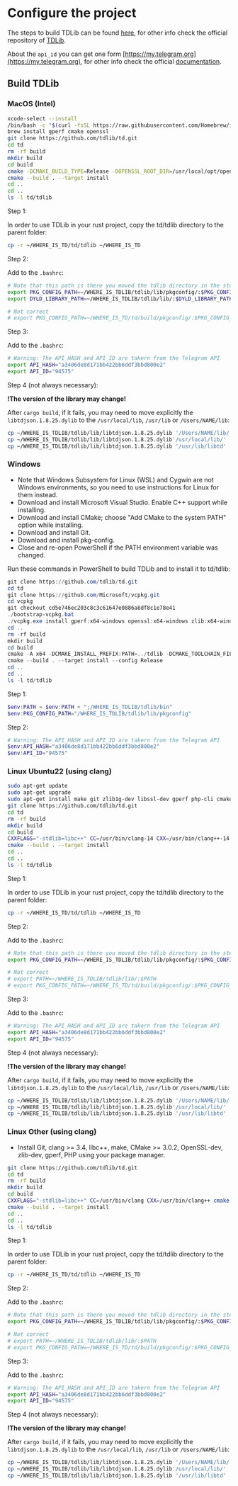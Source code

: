 # Configure the project

The steps to build TDLib can be found [here](https://tdlib.github.io/td/build.html?language=Rust), for other info check the official repository of [TDLib](https://github.com/tdlib/td).

About the `api_id` you can get one form [https://my.telegram.org](https://my.telegram.org), for other info check the official [documentation](https://core.telegram.org/api/obtaining_api_id).

## Build TDLib

### MacOS (Intel)

```bash
xcode-select --install
/bin/bash -c "$(curl -fsSL https://raw.githubusercontent.com/Homebrew/install/HEAD/install.sh)"
brew install gperf cmake openssl
git clone https://github.com/tdlib/td.git
cd td
rm -rf build
mkdir build
cd build
cmake -DCMAKE_BUILD_TYPE=Release -DOPENSSL_ROOT_DIR=/usr/local/opt/openssl/ -DCMAKE_INSTALL_PREFIX:PATH=../tdlib ..
cmake --build . --target install
cd ..
cd ..
ls -l td/tdlib
```

Step 1:

In order to use TDLib in your rust project, copy the td/tdlib directory to the parent folder:

```bash
cp -r ~/WHERE_IS_TD/td/tdlib ~/WHERE_IS_TD
```

Step 2:

Add to the `.bashrc`:

```bash
# Note that this path is there you moved the tdlib directory in the step 1
export PKG_CONFIG_PATH=~/WHERE_IS_TDLIB/tdlib/lib/pkgconfig/:$PKG_CONFIG_PATH
export DYLD_LIBRARY_PATH=~/WHERE_IS_TDLIB/tdlib/lib/:$DYLD_LIBRARY_PATH

# Not correct
# export PKG_CONFIG_PATH=~/WHERE_IS_TD/td/build/pkgconfig/:$PKG_CONFIG_PATH
```

Step 3:

Add to the `.bashrc`:

```bash
# Warning: The API_HASH and API_ID are takern from the Telegram API
export API_HASH="a3406de8d171bb422bb6ddf3bbd800e2"
export API_ID="94575"
```

Step 4 (not always necessary):

**!The version of the library may change!**

After `cargo build`, if it fails, you may need to move explicitly the `libtdjson.1.8.25.dylib` to the `/usr/local/lib`, `/usr/lib` or `/Users/NAME/lib`:

```bash
cp ~/WHERE_IS_TDLIB/tdlib/lib/libtdjson.1.8.25.dylib '/Users/NAME/lib/'
cp ~/WHERE_IS_TDLIB/tdlib/lib/libtdjson.1.8.25.dylib'/usr/local/lib/'
cp ~/WHERE_IS_TDLIB/tdlib/lib/libtdjson.1.8.25.dylib '/usr/lib/libtd'
```

### Windows

- Note that Windows Subsystem for Linux (WSL) and Cygwin are not Windows environments, so you need to use instructions for Linux for them instead.
- Download and install Microsoft Visual Studio. Enable C++ support while installing.
- Download and install CMake; choose "Add CMake to the system PATH" option while installing.
- Download and install Git.
- Download and install pkg-config.
- Close and re-open PowerShell if the PATH environment variable was changed.

Run these commands in PowerShell to build TDLib and to install it to td/tdlib:

```powershell
git clone https://github.com/tdlib/td.git
cd td
git clone https://github.com/Microsoft/vcpkg.git
cd vcpkg
git checkout cd5e746ec203c8c3c61647e0886a8df8c1e78e41
./bootstrap-vcpkg.bat
./vcpkg.exe install gperf:x64-windows openssl:x64-windows zlib:x64-windows
cd ..
rm -rf build
mkdir build
cd build
cmake -A x64 -DCMAKE_INSTALL_PREFIX:PATH=../tdlib -DCMAKE_TOOLCHAIN_FILE:FILEPATH=../vcpkg/scripts/buildsystems/vcpkg.cmake ..
cmake --build . --target install --config Release
cd ..
cd ..
ls -l td/tdlib
```

Step 1:

```powershell
$env:PATH = $env:PATH + ";/WHERE_IS_TDLIB/tdlib/bin"
$env:PKG_CONFIG_PATH="/WHERE_IS_TDLIB/tdlib/lib/pkgconfig"
```

Step 2:

```powershell
# Warning: The API_HASH and API_ID are takern from the Telegram API
$env:API_HASH="a3406de8d171bb422bb6ddf3bbd800e2"
$env:API_ID="94575"
```

### Linux Ubuntu22 (using clang)

```bash
sudo apt-get update
sudo apt-get upgrade
sudo apt-get install make git zlib1g-dev libssl-dev gperf php-cli cmake clang-14 libc++-dev libc++abi-dev
git clone https://github.com/tdlib/td.git
cd td
rm -rf build
mkdir build
cd build
CXXFLAGS="-stdlib=libc++" CC=/usr/bin/clang-14 CXX=/usr/bin/clang++-14 cmake -DCMAKE_BUILD_TYPE=Release -DCMAKE_INSTALL_PREFIX:PATH=../tdlib ..
cmake --build . --target install
cd ..
cd ..
ls -l td/tdlib
```

Step 1:

In order to use TDLib in your rust project, copy the td/tdlib directory to the parent folder:

```bash
cp -r ~/WHERE_IS_TD/td/tdlib ~/WHERE_IS_TD
```

Step 2:

Add to the `.bashrc`:

```bash
# Note that this path is there you moved the tdlib directory in the step 1
export PKG_CONFIG_PATH=~/WHERE_IS_TDLIB/tdlib/lib/pkgconfig/:$PKG_CONFIG_PATH

# Not correct
# export PATH=~/WHERE_IS_TDLIB/tdlib/lib/:$PATH
# export PKG_CONFIG_PATH=~/WHERE_IS_TD/td/build/pkgconfig/:$PKG_CONFIG_PATH
```

Step 3:

Add to the `.bashrc`:

```bash
# Warning: The API_HASH and API_ID are takern from the Telegram API
export API_HASH="a3406de8d171bb422bb6ddf3bbd800e2"
export API_ID="94575"
```

Step 4 (not always necessary):

**!The version of the library may change!**

After `cargo build`, if it fails, you may need to move explicitly the `libtdjson.1.8.25.dylib` to the `/usr/local/lib`, `/usr/lib` or `/Users/NAME/lib`:

```bash
cp ~/WHERE_IS_TDLIB/tdlib/lib/libtdjson.1.8.25.dylib '/Users/NAME/lib/'
cp ~/WHERE_IS_TDLIB/tdlib/lib/libtdjson.1.8.25.dylib'/usr/local/lib/'
cp ~/WHERE_IS_TDLIB/tdlib/lib/libtdjson.1.8.25.dylib '/usr/lib/libtd'
```

### Linux Other (using clang)

- Install Git, clang >= 3.4, libc++, make, CMake >= 3.0.2, OpenSSL-dev, zlib-dev, gperf, PHP using your package manager.

```bash
git clone https://github.com/tdlib/td.git
cd td
rm -rf build
mkdir build
cd build
CXXFLAGS="-stdlib=libc++" CC=/usr/bin/clang CXX=/usr/bin/clang++ cmake -DCMAKE_BUILD_TYPE=Release -DCMAKE_INSTALL_PREFIX:PATH=../tdlib ..
cmake --build . --target install
cd ..
cd ..
ls -l td/tdlib
```

Step 1:

In order to use TDLib in your rust project, copy the td/tdlib directory to the parent folder:

```bash
cp -r ~/WHERE_IS_TD/td/tdlib ~/WHERE_IS_TD
```

Step 2:

Add to the `.bashrc`:

```bash
# Note that this path is there you moved the tdlib directory in the step 1
export PKG_CONFIG_PATH=~/WHERE_IS_TDLIB/tdlib/lib/pkgconfig/:$PKG_CONFIG_PATH

# Not correct
# export PATH=~/WHERE_IS_TDLIB/tdlib/lib/:$PATH
# export PKG_CONFIG_PATH=~/WHERE_IS_TD/td/build/pkgconfig/:$PKG_CONFIG_PATH
```

Step 3:

Add to the `.bashrc`:

```bash
# Warning: The API_HASH and API_ID are takern from the Telegram API
export API_HASH="a3406de8d171bb422bb6ddf3bbd800e2"
export API_ID="94575"
```

Step 4 (not always necessary):

**!The version of the library may change!**

After `cargo build`, if it fails, you may need to move explicitly the `libtdjson.1.8.25.dylib` to the `/usr/local/lib`, `/usr/lib` or `/Users/NAME/lib`:

```bash
cp ~/WHERE_IS_TDLIB/tdlib/lib/libtdjson.1.8.25.dylib '/Users/NAME/lib/'
cp ~/WHERE_IS_TDLIB/tdlib/lib/libtdjson.1.8.25.dylib'/usr/local/lib/'
cp ~/WHERE_IS_TDLIB/tdlib/lib/libtdjson.1.8.25.dylib '/usr/lib/libtd'
```
